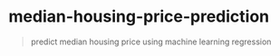 # median-housing-price-prediction

> predict median housing price using machine learning regression
